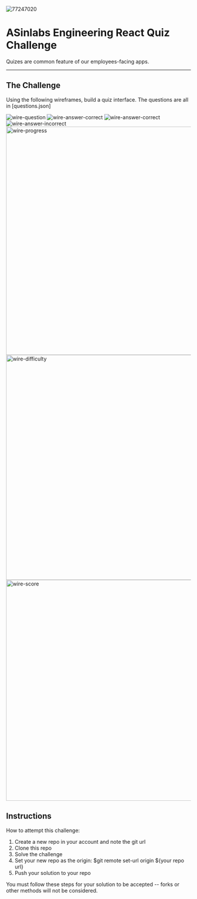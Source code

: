 ![77247020](https://user-images.githubusercontent.com/50809595/137444944-f1e51fc3-1651-4435-be93-0e865d67c24d.png)

<h1> ASinlabs Engineering React Quiz Challenge </h1>

<p> Quizes are common feature of our employees-facing apps. </p>
<hr />
<h2> The Challenge </h2>
<p> Using the following wireframes, build a quiz interface. The questions are all in [questions.json] </p>

![wire-question](https://user-images.githubusercontent.com/50809595/137450814-8c7b67de-e9b9-4d8d-9055-0e5ec39ecaee.png)
![wire-answer-correct](https://user-images.githubusercontent.com/50809595/137450966-1281e87b-002d-454d-92f7-8b54f036d618.png)
![wire-answer-correct](https://user-images.githubusercontent.com/50809595/137450997-ce16c32b-d071-430c-93fd-8bafcd8cbb32.png)
![wire-answer-incorrect](https://user-images.githubusercontent.com/50809595/137451028-cc954f9a-2fd6-4c17-9984-c8f213624fec.png)
<img width="622" alt="wire-progress" src="https://user-images.githubusercontent.com/50809595/137451051-efa6fe04-49ea-4eeb-be4a-e4f92f7df9bd.png">
<img width="613" alt="wire-difficulty" src="https://user-images.githubusercontent.com/50809595/137451068-0904b48b-da6e-4654-950e-672e53bcf340.png">
<img width="602" alt="wire-score" src="https://user-images.githubusercontent.com/50809595/137451109-7f8ab747-fe9c-4fc0-943a-0c554be96d3e.png">

<h2>Instructions</h1>
  
  <p>How to attempt this challenge:</p>
  <ol>
    <li>Create a new repo in your account and note the git url</li>
     <li>Clone this repo</li>
  <li>Solve the challenge</li>
     <li>Set your new repo as the origin: $git remote set-url origin ${your repo url}</li>
  <li>Push your solution to your repo</li>
  
</ol>

<p>You must follow these steps for your solution to be accepted -- forks or other methods will not be considered.<p/>
